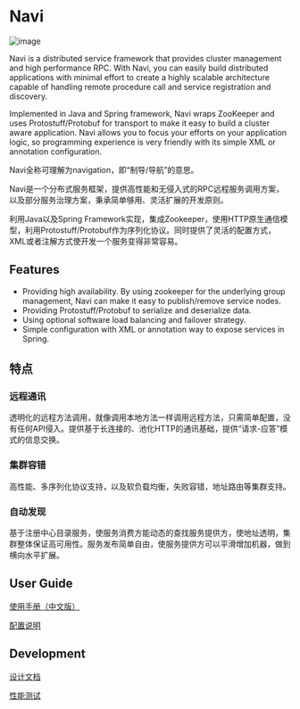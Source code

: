 Navi
=========
 ![image](http://neoremind.net/wp-content/uploads/little-navi.jpg)
 
Navi is a distributed service framework that provides cluster management and high performance RPC. With Navi, you can easily build distributed applications with minimal effort to create a highly scalable architecture capable of handling remote procedure call and service registration and discovery.

Implemented in Java and Spring framework, Navi wraps ZooKeeper and uses Protostuff/Protobuf for transport to make it easy to build a cluster aware application. Navi allows you to focus your efforts on your application logic, so programming experience is very friendly with its simple XML or annotation configuration.

Navi全称可理解为navigation，即“制导/导航”的意思。

Navi是一个分布式服务框架，提供高性能和无侵入式的RPC远程服务调用方案，以及部分服务治理方案，秉承简单够用、灵活扩展的开发原则。

利用Java以及Spring Framework实现，集成Zookeeper，使用HTTP原生通信模型，利用Protostuff/Protobuf作为序列化协议。同时提供了灵活的配置方式，XML或者注解方式使开发一个服务变得非常容易。


## Features

*  Providing high availability. By using zookeeper for the underlying group management, Navi can make it easy to publish/remove service nodes.
*  Providing Protostuff/Protobuf to serialize and deserialize data.
*  Using optional software load balancing and failover strategy.
*  Simple configuration with XML or annotation way to expose services in Spring.

## 特点
### 远程通讯
透明化的远程方法调用，就像调用本地方法一样调用远程方法，只需简单配置，没有任何API侵入。提供基于长连接的、池化HTTP的通讯基础，提供“请求-应答”模式的信息交换。
### 集群容错
高性能、多序列化协议支持，以及软负载均衡，失败容错，地址路由等集群支持。
### 自动发现
基于注册中心目录服务，使服务消费方能动态的查找服务提供方，使地址透明，集群整体保证高可用性。服务发布简单自由，使服务提供方可以平滑增加机器，做到横向水平扩展。

## User Guide
[使用手册（中文版）](https://github.com/neoremind/navi/wiki/%E4%BD%BF%E7%94%A8%E6%89%8B%E5%86%8C-%E4%B8%AD%E6%96%87%E7%89%88)


[配置说明](https://github.com/neoremind/navi/wiki/%E9%85%8D%E7%BD%AE%E8%AF%B4%E6%98%8E)


## Development
[设计文档](https://github.com/neoremind/navi/wiki/%E8%AE%BE%E8%AE%A1%E6%96%87%E6%A1%A3)


[性能测试](https://github.com/neoremind/navi/wiki/%E6%80%A7%E8%83%BD%E6%B5%8B%E8%AF%95)
